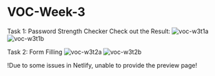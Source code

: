# VOC-Week-3

Task 1:
Password Strength Checker
Check out the Result:
![voc-w3t1a](https://github.com/jagruth97/VOC-Week-3/assets/65918156/c902f9fd-ab84-4645-b49e-7d6899f9707d)
![voc-w3t1b](https://github.com/jagruth97/VOC-Week-3/assets/65918156/a08395bb-7060-4fbb-8072-bb48c05b9152)

Task 2:
Form Filling
![voc-w3t2a](https://github.com/jagruth97/VOC-Week-3/assets/65918156/b3d9105c-bd94-43aa-84ab-74cfc43d3111)
![voc-w3t2b](https://github.com/jagruth97/VOC-Week-3/assets/65918156/3bcd88eb-0354-4ae8-8afa-67bf936f8caf)

!Due to some issues in Netlify, unable to provide the preview page!


